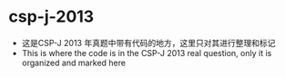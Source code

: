 # csp-j-2013
* 这是CSP-J 2013 年真题中带有代码的地方，这里只对其进行整理和标记
* This is where the code is in the CSP-J 2013 real question, only it is organized and marked here
